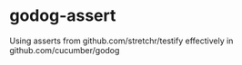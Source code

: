 # godog-assert
Using asserts from github.com/stretchr/testify effectively in github.com/cucumber/godog
